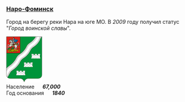 <!--2021-11-12 01:16:03-->
### [Наро-Фоминск]()
Город на берегу реки Нара на юге МО. В *2009* году получил статус "*Город воинской славы*".

<img src="./Naro-Fominsk.gif" width="96px"><br>
Население &emsp; ***67,000*** &emsp;<br>
Год&nbsp;основания &emsp; ***1840***